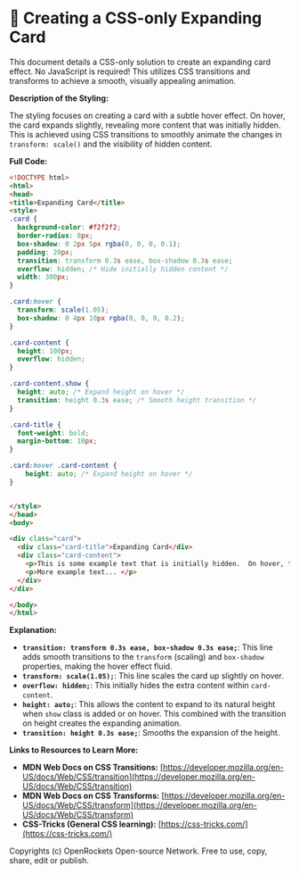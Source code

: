 # 🐞 Creating a CSS-only Expanding Card


This document details a CSS-only solution to create an expanding card effect.  No JavaScript is required! This utilizes CSS transitions and transforms to achieve a smooth, visually appealing animation.

**Description of the Styling:**

The styling focuses on creating a card with a subtle hover effect.  On hover, the card expands slightly, revealing more content that was initially hidden.  This is achieved using CSS transitions to smoothly animate the changes in `transform: scale()` and the visibility of hidden content.


**Full Code:**

```html
<!DOCTYPE html>
<html>
<head>
<title>Expanding Card</title>
<style>
.card {
  background-color: #f2f2f2;
  border-radius: 8px;
  box-shadow: 0 2px 5px rgba(0, 0, 0, 0.1);
  padding: 20px;
  transition: transform 0.3s ease, box-shadow 0.3s ease;
  overflow: hidden; /* Hide initially hidden content */
  width: 300px;
}

.card:hover {
  transform: scale(1.05);
  box-shadow: 0 4px 10px rgba(0, 0, 0, 0.2);
}

.card-content {
  height: 100px;
  overflow: hidden;
}

.card-content.show {
  height: auto; /* Expand height on hover */
  transition: height 0.3s ease; /* Smooth height transition */
}

.card-title {
  font-weight: bold;
  margin-bottom: 10px;
}

.card:hover .card-content {
    height: auto; /* Expand height on hover */
}


</style>
</head>
<body>

<div class="card">
  <div class="card-title">Expanding Card</div>
  <div class="card-content">
    <p>This is some example text that is initially hidden.  On hover, the card will expand to reveal this content.</p>
    <p>More example text... </p>
  </div>
</div>

</body>
</html>
```


**Explanation:**

* **`transition: transform 0.3s ease, box-shadow 0.3s ease;`**: This line adds smooth transitions to the `transform` (scaling) and `box-shadow` properties, making the hover effect fluid.
* **`transform: scale(1.05);`**: This line scales the card up slightly on hover.
* **`overflow: hidden;`**: This initially hides the extra content within `card-content`.
* **`height: auto;`**: This allows the content to expand to its natural height when `show` class is added or on hover.  This combined with the transition on height creates the expanding animation.
* **`transition: height 0.3s ease;`**: Smooths the expansion of the height.


**Links to Resources to Learn More:**

* **MDN Web Docs on CSS Transitions:** [https://developer.mozilla.org/en-US/docs/Web/CSS/transition](https://developer.mozilla.org/en-US/docs/Web/CSS/transition)
* **MDN Web Docs on CSS Transforms:** [https://developer.mozilla.org/en-US/docs/Web/CSS/transform](https://developer.mozilla.org/en-US/docs/Web/CSS/transform)
* **CSS-Tricks (General CSS learning):** [https://css-tricks.com/](https://css-tricks.com/)


Copyrights (c) OpenRockets Open-source Network. Free to use, copy, share, edit or publish.

